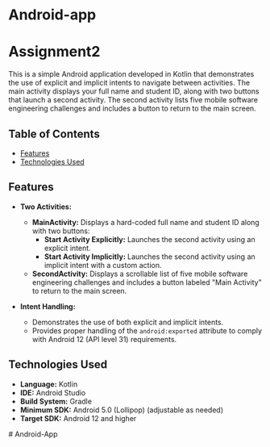 # Android-app
# Assignment2

This is a simple Android application developed in Kotlin that demonstrates the use of explicit and implicit intents to navigate between activities. The main activity displays your full name and student ID, along with two buttons that launch a second activity. The second activity lists five mobile software engineering challenges and includes a button to return to the main screen.

## Table of Contents

- [Features](#features)
- [Technologies Used](#technologies-used)

## Features

- **Two Activities:**  
  - **MainActivity:** Displays a hard-coded full name and student ID along with two buttons:
    - **Start Activity Explicitly:** Launches the second activity using an explicit intent.
    - **Start Activity Implicitly:** Launches the second activity using an implicit intent with a custom action.
  - **SecondActivity:** Displays a scrollable list of five mobile software engineering challenges and includes a button labeled "Main Activity" to return to the main screen.

- **Intent Handling:**  
  - Demonstrates the use of both explicit and implicit intents.
  - Provides proper handling of the `android:exported` attribute to comply with Android 12 (API level 31) requirements.

## Technologies Used

- **Language:** Kotlin
- **IDE:** Android Studio
- **Build System:** Gradle
- **Minimum SDK:** Android 5.0 (Lollipop) (adjustable as needed)
- **Target SDK:** Android 12 and higher

#   A n d r o i d - A p p 
 
 
